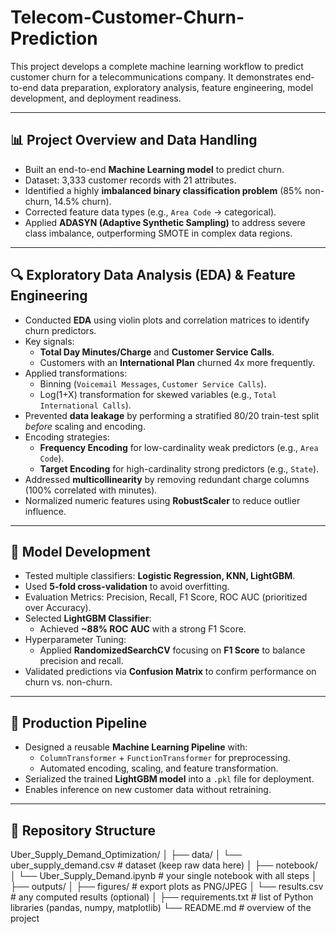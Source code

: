 # Telecom-Customer-Churn-Prediction

This project develops a complete machine learning workflow to predict customer churn for a telecommunications company. It demonstrates end-to-end data preparation, exploratory analysis, feature engineering, model development, and deployment readiness.

---

## 📊 Project Overview and Data Handling
- Built an end-to-end **Machine Learning model** to predict churn.  
- Dataset: 3,333 customer records with 21 attributes.  
- Identified a highly **imbalanced binary classification problem** (85% non-churn, 14.5% churn).  
- Corrected feature data types (e.g., `Area Code` → categorical).  
- Applied **ADASYN (Adaptive Synthetic Sampling)** to address severe class imbalance, outperforming SMOTE in complex data regions.  

---

## 🔍 Exploratory Data Analysis (EDA) & Feature Engineering
- Conducted **EDA** using violin plots and correlation matrices to identify churn predictors.  
- Key signals:  
  - **Total Day Minutes/Charge** and **Customer Service Calls**.  
  - Customers with an **International Plan** churned 4x more frequently.  
- Applied transformations:  
  - Binning (`Voicemail Messages`, `Customer Service Calls`).  
  - Log(1+X) transformation for skewed variables (e.g., `Total International Calls`).  
- Prevented **data leakage** by performing a stratified 80/20 train-test split *before* scaling and encoding.  
- Encoding strategies:  
  - **Frequency Encoding** for low-cardinality weak predictors (e.g., `Area Code`).  
  - **Target Encoding** for high-cardinality strong predictors (e.g., `State`).  
- Addressed **multicollinearity** by removing redundant charge columns (100% correlated with minutes).  
- Normalized numeric features using **RobustScaler** to reduce outlier influence.  

---

## 🤖 Model Development
- Tested multiple classifiers: **Logistic Regression, KNN, LightGBM**.  
- Used **5-fold cross-validation** to avoid overfitting.  
- Evaluation Metrics: Precision, Recall, F1 Score, ROC AUC (prioritized over Accuracy).  
- Selected **LightGBM Classifier**:  
  - Achieved **~88% ROC AUC** with a strong F1 Score.  
- Hyperparameter Tuning:  
  - Applied **RandomizedSearchCV** focusing on **F1 Score** to balance precision and recall.  
- Validated predictions via **Confusion Matrix** to confirm performance on churn vs. non-churn.  

---

## 🚀 Production Pipeline
- Designed a reusable **Machine Learning Pipeline** with:  
  - `ColumnTransformer` + `FunctionTransformer` for preprocessing.  
  - Automated encoding, scaling, and feature transformation.  
- Serialized the trained **LightGBM model** into a `.pkl` file for deployment.  
- Enables inference on new customer data without retraining.  

---

## 📂 Repository Structure

Uber_Supply_Demand_Optimization/
│
├── data/
│   └── uber_supply_demand.csv        # dataset (keep raw data here)
│
├── notebook/
│   └── Uber_Supply_Demand.ipynb      # your single notebook with all steps
│
├── outputs/
│   ├── figures/                      # export plots as PNG/JPEG
│   └── results.csv                   # any computed results (optional)
│
├── requirements.txt                  # list of Python libraries (pandas, numpy, matplotlib)
└── README.md                         # overview of the project

